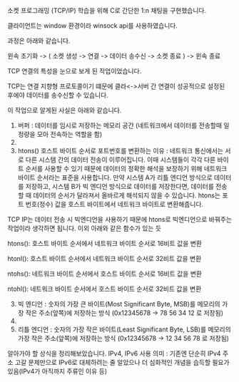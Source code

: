 소켓 프로그래밍 (TCP/IP) 학습을 위해 C로 간단한 1:n 채팅을 구현했습니다.


클라이언트는 window 환경이라 winsock api를 사용하였습니다.

과정은 아래와 같습니다.

윈속 초기화 -> ( 소켓 생성 -> 연결 -> 데이터 송수신 -> 소켓 종료 ) -> 윈속 종료


TCP 연결의 특성을 눈으로 보게 된 작업이었습니다.

TCP는 연결 지향형 프로토콜이기 떄문에 클라<->서버 간 연결이 성공적으로 설정된 후에야 데이터를 송수신할 수 있습니다.


이 작업으로 알게된 사실은 아래와 같습니다.

1. 버퍼 : 데이터를 임시로 저장하는 메모리 공간 (네트워크에서 데이터를 전송할때 일정량을 모아 전속하는 역할을 함)
2. 
3. htons() 호스트 바이트 순서로 포트번호를 변환하는 이유 : 네트워크 통신에서는 서로 다른 시스템 간의 데이터 전송이 이루어집니다. 이때 시스템들이 각각 다른 바이트 순서를 사용할 수 있기 때문에 데이터의 정확한 해석을 보장하기 위해 네트워크 바이트 순서라는 표준을 사용합니다. 만약 시스템 A가 리틀 엔디언 방식으로 데이터를 저장하고, 시스템 B가 빅 엔디언 방식으로 데이터를 저장한다면, 데이터를 전송할 때 데이터의 순서가 달라져서 올바르게 해석되지 않을 수 있습니다. htons는 포트 번호(정수) 값을 호스트 바이트에서 네트워크 바이트로 변환해줍니다.


TCP IP는 데이터 전송 시 빅엔디언을 사용하기 때문에 htons로 빅엔디언으로 바꿔주는 작업이라 생각하면 됩니다.
이외 아래와 같은 함수가 있는 듯

htons(): 호스트 바이트 순서에서 네트워크 바이트 순서로 16비트 값을 변환

htonl(): 호스트 바이트 순서에서 네트워크 바이트 순서로 32비트 값을 변환

ntohs(): 네트워크 바이트 순서에서 호스트 바이트 순서로 16비트 값을 변환

ntohl(): 네트워크 바이트 순서에서 호스트 바이트 순서로 32비트 값을 변환


3. 빅 엔디언 : 숫자의 가장 큰 바이트(Most Significant Byte, MSB)를 메모리의 가장 작은 주소(앞쪽)에 저장하는 방식 (0x12345678 -> 78 56 34 12 로 저장됨)
4. 
5. 리틀 엔디언 : 숫자의 가장 작은 바이트(Least Significant Byte, LSB)를 메모리의 가장 작은 주소(앞쪽)에 저장하는 방식 (0x12345678 -> 12 34 56 78 로 저장됨)


알아가야 할 상식을 정리해보았습니다.
IPv4, IPv6 사용 의미 : 기존엔 단순히 IPv4 주소 고갈 문제만으로 IPv6로 대체하려는 줄 알았으나 더 심화적인 개념을 습득할 필요가 있음(IPv4가 아직까지 주류인 이유 등)

